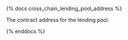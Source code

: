 {% docs cross_chain_lending_pool_address %}

The contract address for the lending pool. 

{% enddocs %}